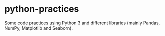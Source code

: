 # python-practices
Some code practices using Python 3 and different libraries (mainly Pandas, NumPy, Matplotlib and Seaborn).
